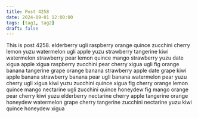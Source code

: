```yaml
---
title: Post 4258
date: 2024-09-01 12:00:00
tags: [tag1, tag2]
draft: false
---
```

This is post 4258.
elderberry
ugli
raspberry
orange
quince
zucchini
cherry
lemon
yuzu
watermelon
ugli
apple
yuzu
strawberry
tangerine
kiwi
watermelon
strawberry
pear
lemon
quince
mango
strawberry
yuzu
date
xigua
apple
xigua
raspberry
zucchini
pear
cherry
xigua
ugli
fig
orange
banana
tangerine
grape
orange
banana
strawberry
apple
date
grape
kiwi
apple
banana
strawberry
banana
pear
ugli
banana
watermelon
pear
yuzu
cherry
ugli
xigua
kiwi
yuzu
zucchini
quince
xigua
fig
cherry
orange
lemon
quince
mango
nectarine
ugli
zucchini
quince
honeydew
fig
mango
orange
pear
cherry
kiwi
yuzu
elderberry
nectarine
cherry
apple
tangerine
orange
honeydew
watermelon
grape
cherry
tangerine
zucchini
nectarine
yuzu
kiwi
quince
honeydew
xigua
